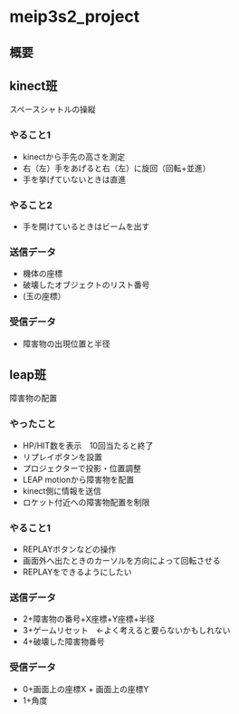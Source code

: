 # meip3s2_project

## 概要
## kinect班
スペースシャトルの操縦
### やること1
* kinectから手先の高さを測定
* 右（左）手をあげると右（左）に旋回（回転+並進）
* 手を挙げていないときは直進
### やること2
* 手を開けているときはビームを出す
### 送信データ
* 機体の座標
* 破壊したオブジェクトのリスト番号
* (玉の座標）
### 受信データ
* 障害物の出現位置と半径

## leap班
障害物の配置
### やったこと
* HP/HIT数を表示　10回当たると終了
* リプレイボタンを設置
* プロジェクターで投影・位置調整
* LEAP motionから障害物を配置
* kinect側に情報を送信
* ロケット付近への障害物配置を制限
### やること1
* REPLAYボタンなどの操作
* 画面外へ出たときのカーソルを方向によって回転させる
* REPLAYをできるようにしたい
### 送信データ
* 2+障害物の番号+X座標+Y座標+半径
* 3+ゲームリセット　←よく考えると要らないかもしれない
* 4+破壊した障害物番号
### 受信データ
* 0+画面上の座標X + 画面上の座標Y
* 1+角度
